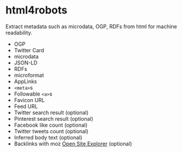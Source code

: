 html4robots
===========

Extract metadata such as microdata, OGP, RDFs from html for machine readability.

- OGP
- Twitter Card
- microdata
- JSON-LD
- RDFs
- microformat
- AppLinks
- `<meta>`s
- Followable `<a>`s
- Favicon URL
- Feed URL
- Twitter search result (optional)
- Pinterest search result (optional)
- Facebook like count (optional)
- Twitter tweets count (optional)
- Inferred body text (optional)
- Backlinks with moz [Open Site Explorer](https://moz.com/researchtools/ose/) (optional)
